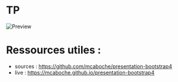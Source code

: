 # TP

![Preview](https://raw.githubusercontent.com/mcaboche/presentation-bootstrap4/gh-pages/ressources/preview.png)


# Ressources utiles :
- sources : https://github.com/mcaboche/presentation-bootstrap4
- live : https://mcaboche.github.io/presentation-bootstrap4
